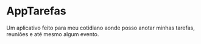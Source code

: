 # AppTarefas
Um aplicativo feito para meu cotidiano aonde posso anotar minhas tarefas, reuniões e até mesmo algum evento.
